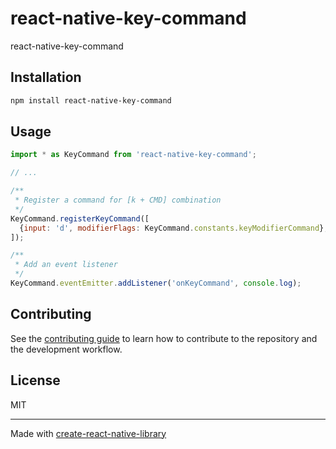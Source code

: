 # react-native-key-command
react-native-key-command
## Installation

```sh
npm install react-native-key-command
```

## Usage

```js
import * as KeyCommand from 'react-native-key-command';

// ...

/**
 * Register a command for [k + CMD] combination
 */
KeyCommand.registerKeyCommand([
  {input: 'd', modifierFlags: KeyCommand.constants.keyModifierCommand},
]);

/**
 * Add an event listener
 */
KeyCommand.eventEmitter.addListener('onKeyCommand', console.log);
```

## Contributing

See the [contributing guide](CONTRIBUTING.md) to learn how to contribute to the repository and the development workflow.

## License

MIT

---

Made with [create-react-native-library](https://github.com/callstack/react-native-builder-bob)
